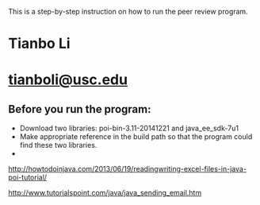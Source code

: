This is a step-by-step instruction on how to run the peer review program.
# Tianbo Li
# tianboli@usc.edu
## Before you run the program:
* Download two libraries: poi-bin-3.11-20141221 and java_ee_sdk-7u1 
* Make appropriate reference in the build path so that the program could find these two libraries.
* 



http://howtodoinjava.com/2013/06/19/readingwriting-excel-files-in-java-poi-tutorial/

http://www.tutorialspoint.com/java/java_sending_email.htm